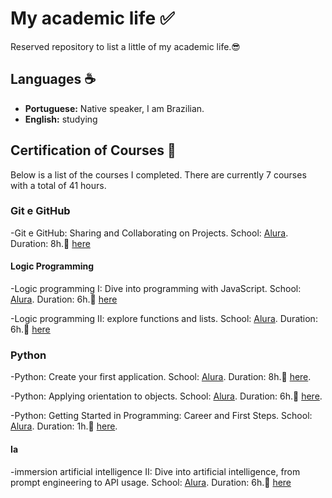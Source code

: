 # My academic life :white_check_mark:

Reserved repository to list a little of my academic life.&#128526;

## Languages &#9749;&#65039;

- **Portuguese:** Native speaker, I am Brazilian.
- **English:** studying

## Certification of Courses <a name="Certification of Courses"></a> &#128204;

Below is a list of the courses I completed. There are currently 7 courses with a total of 41 hours.

### Git e GitHub

-Git e GitHub: Sharing and Collaborating on Projects. School: [Alura](https://www.alura.com.br/). Duration: 8h.&#128173; [here](https://cursos.alura.com.br/user/thiagofabri73/course/git-github-compartilhando-colaborando-projetos/certificate)

#### Logic Programming

-Logic programming I: Dive into programming with JavaScript. School: [Alura](https://www.alura.com.br/). Duration: 6h.&#128206; [here](https://cursos.alura.com.br/user/thiagofabri73/course/logica-programacao-mergulhe-programacao-javascript/certificate)

-Logic programming II: explore functions and lists. School: [Alura](https://www.alura.com.br/). Duration: 6h.&#128206; [here](https://cursos.alura.com.br/user/thiagofabri73/course/logica-programacao-funcoes-listas/certificate)

### Python

-Python: Create your first application. School: [Alura](https://www.alura.com.br/). Duration: 8h.&#128013; [here](https://cursos.alura.com.br/user/thiagofabri73/course/python-crie-sua-primeira-aplicacao/certificate).

-Python: Applying orientation to objects. School: [Alura](https://www.alura.com.br/). Duration: 6h.&#128013; [here](https://cursos.alura.com.br/user/thiagofabri73/course/python-aplicando-orientacao-objetos/certificate).

-Python: Getting Started in Programming: Career and First Steps. School: [Alura](https://www.alura.com.br/). Duration: 1h.&#128013; [here](https://cursos.alura.com.br/user/thiagofabri73/course/comecando-programacao-carreira-primeiros-passos/certificate).

#### Ia

-immersion artificial intelligence II: Dive into artificial intelligence, from prompt engineering to API usage. School: [Alura](https://www.alura.com.br/). Duration: 6h.&#129302; [here](https://cursos.alura.com.br/user/thiagofabri73/immersion/certificate/32615)
